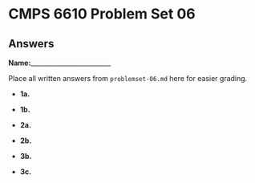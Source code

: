 # CMPS 6610 Problem Set 06
## Answers

**Name:**_________________________


Place all written answers from `problemset-06.md` here for easier grading.




- **1a.**




- **1b.**




- **2a.**




- **2b.**




- **3b.**




- **3c.**
